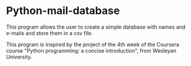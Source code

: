 # Python-mail-database

This program allows the user to create a simple database with names and e-mails and store them in a csv file.

This program is inspired by the project of the 4th week of the Coursera course "Python programming: a concise introduction", from
Wesleyan University.
